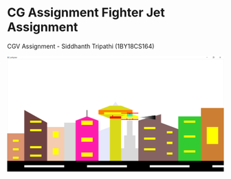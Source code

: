 # CG Assignment Fighter Jet Assignment
 CGV Assignment - Siddhanth Tripathi (1BY18CS164)

![plot](./images/output1.png)
